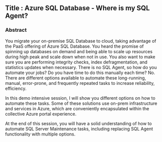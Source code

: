 ## Title : **Azure SQL Database - Where is my  SQL Agent?**
### Abstract
You migrate your on-premise SQL Database to cloud, taking advantage of the PaaS offering of Azure SQL Database. You heard the promise of spinning up databases on demand and being able to scale up resources during high peak and scale down when not in use. You also want to make sure you are performing integrity checks, index defragmentation, and statistics updates when necessary. There is no SQL Agent, so how do you automate your jobs? Do you have time to do this manually each time? No. There are different options available to automate these long-running, manual, error-prone, and frequently repeated tasks to increase reliability, efficiency.

In this demo intensive session, I will show you different options on how to automate these tasks. Some of these solutions use on-prem infrastructure and services in Azure, which are conveniently encapsulated within the collective Azure portal experience.

At the end of this session, you will have a solid understanding of how to automate SQL Server Maintenance tasks, including replacing SQL Agent functionality with multiple options.

